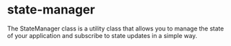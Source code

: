 # state-manager
The StateManager class is a utility class that allows you to manage the state of your application and subscribe to state updates in a simple way.
